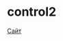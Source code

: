 # control2
<p><a href= "https://pastukhovaek.github.io/control2/main" target="_blank"> Сайт </a></p><br>
